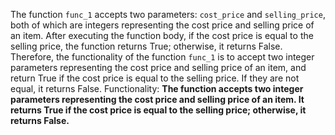 The function `func_1` accepts two parameters: `cost_price` and `selling_price`, both of which are integers representing the cost price and selling price of an item. After executing the function body, if the cost price is equal to the selling price, the function returns True; otherwise, it returns False. Therefore, the functionality of the function `func_1` is to accept two integer parameters representing the cost price and selling price of an item, and return True if the cost price is equal to the selling price. If they are not equal, it returns False.
Functionality: **The function accepts two integer parameters representing the cost price and selling price of an item. It returns True if the cost price is equal to the selling price; otherwise, it returns False.**